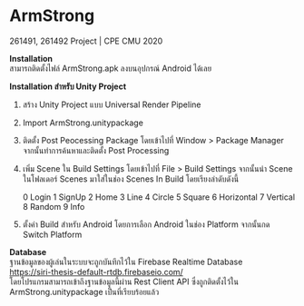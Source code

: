 # ArmStrong
261491, 261492 Project | CPE CMU 2020  

**Installation**<br />
สามารถติดตั้งไฟล์ ArmStrong.apk ลงบนอุปกรณ์ Android ได้เลย 

**Installation สำหรับ Unity Project**<br />
1.  สร้าง Unity Project แบบ Universal Render Pipeline
2.  Import ArmStrong.unitypackage
3.  ติดตั้ง Post Peocessing Package โดยเข้าไปที่ Window > Package Manager จากนั้นทำการค้นหาและติดตั้ง Post Processing
4.  เพิ่ม Scene ใน Build Settings โดยเข้าไปที่ File > Build Settings จากนั้นนำ Scene ในโฟลเดอร์ Scenes มาใส่ในช่อง Scenes In Build 
    โดยเรียงลำดับดังนี้ 

    0     Login
    1     SignUp
    2     Home
    3     Line
    4     Circle
    5     Square
    6     Horizontal
    7     Vertical
    8     Random
    9     Info

5.  ตั้งค่า Build สำหรับ Android โดยการเลือก Android ในช่อง Platform จากนั้นกด Switch Platform

**Database**<br />
ฐานข้อมูลของผู้เล่นในระบบจะถูกบันทึกไว้ใน Firebase Realtime Database<br />
https://siri-thesis-default-rtdb.firebaseio.com/ <br />
โดยโปรแกรมสามารถเข้าถึงฐานข้อมูลนี้ผ่าน Rest Client API ซึ่งถูกติดตั้งไว้ใน ArmStrong.unitypackage เป็นที่เรียบร้อยแล้ว
